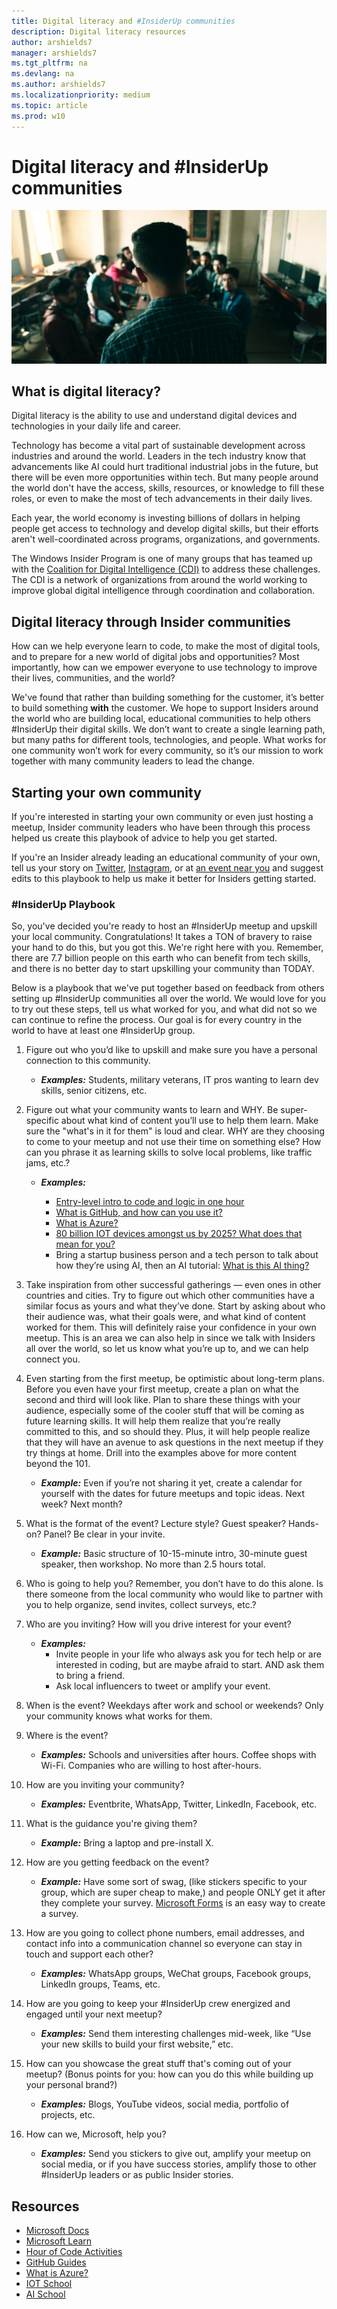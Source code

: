 ```yaml
---
title: Digital literacy and #InsiderUp communities
description: Digital literacy resources
author: arshields7
manager: arshields7
ms.tgt_pltfrm: na
ms.devlang: na
ms.author: arshields7
ms.localizationpriority: medium
ms.topic: article
ms.prod: w10
---
```


# Digital literacy and #InsiderUp communities

![Task Manager](images/Sambhav.jpg "Windows Insider Sambhav Burtel teaching students in his community")

## What is digital literacy?
Digital literacy is the ability to use and understand digital devices and technologies in your daily life and career.

Technology has become a vital part of sustainable development across industries and around the world. Leaders in the tech industry know that advancements like AI could hurt traditional industrial jobs in the future, but there will be even more opportunities within tech. But many people around the world don't have the access, skills, resources, or knowledge to fill these roles, or even to make the most of tech advancements in their daily lives. 

Each year, the world economy is investing billions of dollars in helping people get access to technology and develop digital skills, but their efforts aren't well-coordinated across programs, organizations, and governments. 

The Windows Insider Program is one of many groups that has teamed up with the [Coalition for Digital Intelligence (CDI)](https://www.weforum.org/projects/coalition-for-digital-intelligence) to address these challenges. The CDI is a network of organizations from around the world working to improve global digital intelligence through coordination and collaboration.

## Digital literacy through Insider communities
How can we help everyone learn to code, to make the most of digital tools, and to prepare for a new world of digital jobs and opportunities? Most importantly, how can we empower everyone to use technology to improve their lives, communities, and the world?

We've found that rather than building something for the customer, it’s better to build something **with** the customer. We hope to support Insiders around the world who are building local, educational communities to help others #InsiderUp their digital skills. We don’t want to create a single learning path, but many paths for different tools, technologies, and people. What works for one community won’t work for every community, so it’s our mission to work together with many community leaders to lead the change.

## Starting your own community

If you're interested in starting your own community or even just hosting a meetup, Insider community leaders who have been through this process helped us create this playbook of advice to help you get started. 

If you're an Insider already leading an educational community of your own, tell us your story on [Twitter](https://twitter.com/windowsinsider), [Instagram](https://www.instagram.com/windowsinsider/), or at [an event near you](https://insider.windows.com/en-us/events/) and suggest edits to this playbook to help us make it better for Insiders getting started.

### #InsiderUp Playbook

So, you've decided you're ready to host an #InsiderUp meetup and upskill your local community. Congratulations! It takes a TON of bravery to raise your hand to do this, but you got this. We're right here with you. Remember, there are 7.7 billion people on this earth who can benefit from tech skills, and there is no better day to start upskilling your community than TODAY.  

Below is a playbook that we've put together based on feedback from others setting up #InsiderUp communities all over the world. We would love for you to try out these steps, tell us what worked for you, and what did not so we can continue to refine the process. Our goal is for every country in the world to have at least one #InsiderUp group.  

1.	Figure out who you’d like to upskill and make sure you have a personal connection to this community. 

	- ***Examples:*** Students, military veterans, IT pros wanting to learn dev skills, senior citizens, etc.

2.	Figure out what your community wants to learn and WHY. Be super-specific about what kind of content you’ll use to help them learn. Make sure the "what's in it for them" is loud and clear. WHY are they choosing to come to your meetup and not use their time on something else? How can you phrase it as learning skills to solve local problems, like traffic jams, etc.?

	- ***Examples:***

		- [Entry-level intro to code and logic in one hour](https://hourofcode.com/us/learn)
		- [What is GitHub, and how can you use it?](https://guides.github.com/activities/hello-world/)
		- [What is Azure?](https://docs.microsoft.com/en-us/learn/paths/azure-fundamentals/)
		- [80 billion IOT devices amongst us by 2025? What does that mean for you?](https://iotschool.microsoft.com/en-us/home)
		- Bring a startup business person and a tech person to talk about how they’re using AI, then an AI tutorial: [What is this AI thing?](https://aischool.microsoft.com/en-us/home)

3.	Take inspiration from other successful gatherings — even ones in other countries and cities. Try to figure out which other communities have a similar focus as yours and what they’ve done.  Start by asking about who their audience was, what their goals were, and what kind of content worked for them. This will definitely raise your confidence in your own meetup. This is an area we can also help in since we talk with Insiders all over the world, so let us know what you’re up to, and we can help connect you. 

4.	Even starting from the first meetup, be optimistic about long-term plans. Before you even have your first meetup, create a plan on what the second and third will look like. Plan to share these things with your audience, especially some of the cooler stuff that will be coming as future learning skills. It will help them realize that you’re really committed to this, and so should they. Plus, it will help people realize that they will have an avenue to ask questions in the next meetup if they try things at home. Drill into the examples above for more content beyond the 101. 

	- ***Example:*** Even if you’re not sharing it yet, create a calendar for yourself with the dates for future meetups and topic ideas. Next week? Next month?


5.	What is the format of the event? Lecture style? Guest speaker? Hands-on? Panel? Be clear in your invite. 

	- ***Example:*** Basic structure of 10-15-minute intro, 30-minute guest speaker, then workshop. No more than 2.5 hours total.

6.	Who is going to help you? Remember, you don’t have to do this alone. Is there someone from the local community who would like to partner with you to help organize, send invites, collect surveys, etc.?

7.	Who are you inviting? How will you drive interest for your event?

	- ***Examples:***
		- Invite people in your life who always ask you for tech help or are interested in coding, but are maybe afraid to start. AND ask them to bring a friend.
		- Ask local influencers to tweet or amplify your event.

8.	When is the event? Weekdays after work and school or weekends? Only your community knows what works for them. 

9.	Where is the event?

	- ***Examples:*** Schools and universities after hours. Coffee shops with Wi-Fi. Companies who are willing to host after-hours. 

10.	How are you inviting your community?

	- ***Examples:*** Eventbrite, WhatsApp, Twitter, LinkedIn, Facebook, etc.

11.	What is the guidance you're giving them?

	- ***Example:*** Bring a laptop and pre-install X.

12.	How are you getting feedback on the event?

	- ***Example:*** Have some sort of swag, (like stickers specific to your group, which are super cheap to make,) and people ONLY get it after they complete your survey. [Microsoft Forms](https://forms.office.com/) is an easy way to create a survey.

13.	How are you going to collect phone numbers, email addresses, and contact info into a communication channel so everyone can stay in touch and support each other? 

	- ***Examples:*** WhatsApp groups, WeChat groups, Facebook groups, LinkedIn groups, Teams, etc. 

14.	How are you going to keep your #InsiderUp crew energized and engaged until your next meetup?

	- ***Examples:*** Send them interesting challenges mid-week, like “Use your new skills to build your first website,” etc.

15.	How can you showcase the great stuff that's coming out of your meetup? (Bonus points for you: how can you do this while building up your personal brand?)

	- ***Examples:*** Blogs, YouTube videos, social media, portfolio of projects, etc.

16.	How can we, Microsoft, help you? 

	- ***Examples:*** Send you stickers to give out, amplify your meetup on social media, or if you have success stories, amplify those to other #InsiderUp leaders or as public Insider stories.

## Resources

- [Microsoft Docs](https://docs.microsoft.com/en-us/)
- [Microsoft Learn](https://docs.microsoft.com/en-us/learn/)
- [Hour of Code Activities](https://hourofcode.com/us/learn)
- [GitHub Guides](https://guides.github.com/activities/hello-world/)
- [What is Azure?](https://docs.microsoft.com/en-us/learn/paths/azure-fundamentals/)
- [IOT School](https://iotschool.microsoft.com/en-us/home)
- [AI School](https://aischool.microsoft.com/en-us/home)

